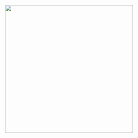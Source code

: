 <p align="center"><a href="https://www.kavak.com/mx" target="_blank"><img src="https://hfsonora.com.mx/wp-content/uploads/2020/10/unnamed.png" width="400"></a></p>
